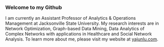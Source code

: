 ### Welcome to my Github
I am currently an Assistant Professor of Analytics & Operations Management at Jacksonville State University. My research interests are in Network Optimization, Graph-based Data Mining, Data Analytics of Complex Networks with applications in Healthcare and Social Network Analysis. To learn more about me, please visit my website at [yajunlu.com](http:yajunlu.com).

